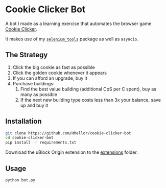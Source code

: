 # Cookie Clicker Bot
A bot I made as a learning exercise that automates the browser game [Cookie Clicker](https://orteil.dashnet.org/cookieclicker/).

It makes use of my [`selenium_tools`](https://github.com/HMellor/selenium-tools) package as well as `asyncio`.

## The Strategy
1. Click the big cookie as fast as possible
2. Click the golden cookie whenever it appears
3. If you can afford an upgrade, buy it
4. Purchase buildings:
   1. Find the best value building (additional CpS per C spent), buy as many as possible
   2. If the next new building type costs less than 3x your balance, save up and buy it

## Installation
```bash
git clone https://github.com/HMellor/cookie-clicker-bot
cd cookie-clicker-bot
pip install -r requirements.txt
```
Download the uBlock Origin extension to the [extensions](extensions) folder.

## Usage
```python
python bot.py
```